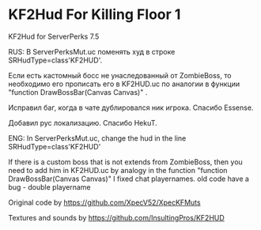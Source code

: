 # KF2Hud For Killing Floor 1
KF2Hud for ServerPerks 7.5

RUS:
В ServerPerksMut.uc поменять худ в строке SRHudType=class'KF2HUD'.

Если есть кастомный босс не унаследованный от ZombieBoss, то необходимо его прописать его в KF2HUD.uc по аналогии в функции "function DrawBossBar(Canvas Canvas)" .

Исправил баг, когда в чате дублировался ник игрока. Спасибо Essense.

Добавил рус локализацию. Спасибо HekuT.

ENG: 
In ServerPerksMut.uc, change the hud in the line SRHudType=class'KF2HUD'

If there is a custom boss that is not extends from ZombieBoss, then you need to add him in KF2HUD.uc by analogy in the function "function DrawBossBar(Canvas Canvas)"
I fixed chat playernames. old code have a bug - double playername

Original code by https://github.com/XpecV52/XpecKFMuts

Textures and sounds by https://github.com/InsultingPros/KF2HUD
